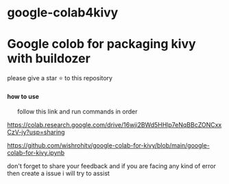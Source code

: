 # google-colab4kivy

# Google colob for packaging kivy with buildozer
please give a star ⭐ to this repository

<h4>how to use</h4>

<ul>follow this link and run commands in order</ul>

https://colab.research.google.com/drive/16wji2BWd5HHlp7eNqBBcZONCxxCzV-jy?usp=sharing


https://github.com/wishrohitv/google-colab-for-kivy/blob/main/google-colab-for-kivy.ipynb


don't forget to share your feedback
and if you are facing any kind of error then create a issue
i will try to assist
